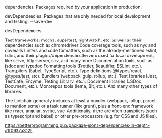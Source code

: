dependencies: Packages required by your application in production.

devDependencies: Packages that are only needed for local development and testing.
--save-dev

devDependencies: 

Test frameworks: mocha, supertest, nightwatch, etc, as well as their dependencies such as chromedriver
Code coverage tools, such as nyc and coveralls
Linters and code formatters, such as the already-mentioned eslint, tslint, and their plugins/dependencies
Servers used for local development, like serve, http-server, sirv, and many more
Documentation tools, such as jsdoc and typedoc
Formatting tools (Prettier, Beautifier, ESLint, etc.).
Transpilers (Babel, TypeScript, etc.).
Type definitions (@types/react, @types/jest, etc).
Bundlers (webpack, gulp, rollup, etc.).
Test libraries (Jest, TestCafe, Enzyme, Testing Library, etc.).
Document libraries (JSDoc, Document, etc.).
Monorepos tools (lerna, Bit, etc.).
And many other types of libraries.

The toolchain generally includes at least a bundler (webpack, rollup, parcel, to mention some) or a task runner (like grunt), plus a front-end framework like react, angular, svelte, vue. Additionally, there are often transpilers (such as typescript and babel) or other pre-processors (e.g. for CSS and JS files).

https://betterprogramming.pub/package-jsons-dependencies-in-depth-a1f0637a3129
